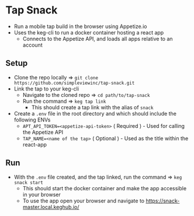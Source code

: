 # Tap Snack
* Run a mobile tap build in the browser using Appetize.io
* Uses the keg-cli to run a docker container hosting a react app
  * Connects to the Appetize API, and loads all apps relative to an account

## Setup
* Clone the repo locally => `git clone https://github.com/simpleviewinc/tap-snack.git`
* Link the tap to your keg-cli
  * Navigate to the cloned repo =>  `cd path/to/tap-snack` 
  * Run the command => `keg tap link`
    * This should create a tap link with the alias of `snack`
* Create a `.env` file in the root directory and which should include the following ENVs 
  * `APT_API_TOKEN=<appetize-api-token>` ( Required ) - Used for calling the Appetize API
  * `TAP_NAME=<name of the tap>` ( Optional ) - Used as the title within the react-app

## Run
* With the `.env` file created, and the tap linked, run the command => `keg snack start`
  * This should start the docker container and make the app accessible in your browser
  * To use the app open your browser and navigate to https://snack-master.local.keghub.io/
